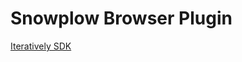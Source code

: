 # Snowplow Browser Plugin

[Iteratively SDK](https://github.com/iterativelyhq/itly-sdk/blob/master/README.md)
